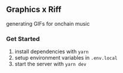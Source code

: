 ## Graphics x Riff

generating GIFs for onchain music

### Get Started

1. install dependencies with `yarn`
2. setup environment variables in `.env.local`
3. start the server with `yarn dev`
